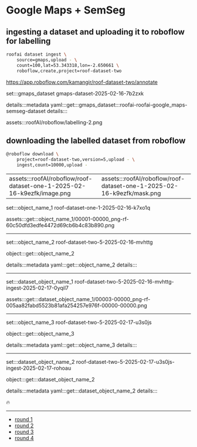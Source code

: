 # Google Maps + SemSeg

## ingesting a dataset and uploading it to roboflow for labelling

```bash
roofai dataset ingest \
    source=gmaps,upload - \
    count=100,lat=53.343318,lon=-2.650661 \
    roboflow,create,project=roof-dataset-two
```

https://app.roboflow.com/kamangir/roof-dataset-two/annotate


set:::gmaps_dataset gmaps-dataset-2025-02-16-7b2zxk

details:::metadata
yaml:::get:::gmaps_dataset:::roofai-roofai-google_maps-semseg-dataset
details:::

assets:::roofAI/roboflow/labelling-2.png

## downloading the labelled dataset from roboflow

```bash
@roboflow download \
    project=roof-dataset-two,version=5,upload - \
    ingest,count=10000,upload -
```

| | |
|-|-|
| assets:::roofAI/roboflow/roof-dataset-one-1-2025-02-16-k9ezfk/image.png | assets:::roofAI/roboflow/roof-dataset-one-1-2025-02-16-k9ezfk/mask.png |

set:::object_name_1 roof-dataset-one-1-2025-02-16-k7xo1q

assets:::get:::object_name_1/00001-00000_png-rf-60c50dfd3edfe4472d69cb6b4c83b890.png

---

set:::object_name_2 roof-dataset-two-5-2025-02-16-mvhttg

object:::get:::object_name_2

details:::metadata
yaml:::get:::object_name_2
details:::

---

set:::dataset_object_name_1 roof-dataset-two-5-2025-02-16-mvhttg-ingest-2025-02-17-0yqil7

assets:::get:::dataset_object_name_1/00003-00000_png-rf-005aa82fabd5523b81afa254257e976f-00000-00000.png

---

set:::object_name_3 roof-dataset-two-5-2025-02-17-u3s0js

object:::get:::object_name_3

details:::metadata
yaml:::get:::object_name_3
details:::

---

set:::dataset_object_name_2 roof-dataset-two-5-2025-02-17-u3s0js-ingest-2025-02-17-rohoau

object:::get:::dataset_object_name_2

details:::metadata
yaml:::get:::dataset_object_name_2
details:::

🔥

---

- [round 1](./round-1.md)
- [round 2](./round-2.md)
- [round 3](./round-3.md)
- [round 4](./round-4.md)